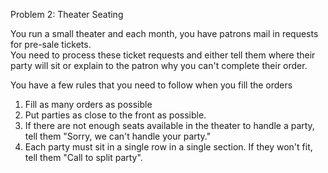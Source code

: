 Problem 2: Theater Seating
	
You run a small theater and each month, you have patrons mail in requests for pre-sale tickets.  
You need to process these ticket requests and either tell them where their party will sit or explain to the patron why you can't complete their order.
 
You have a few rules that you need to follow when you fill the orders
1.	Fill as many orders as possible
2.	Put parties as close to the front as possible.
3.	If there are not enough seats available in the theater to handle a party, tell them "Sorry, we can't handle your party."
4.	Each party must sit in a single row in a single section.  If they won't fit, tell them "Call to split party".
